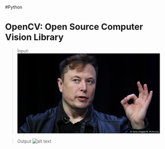 #Python
# OpenCV: Open Source Computer Vision Library

> İnput:
![alt text](https://github.com/ialtikat/opencv_img/blob/main/images/elon.jpg?raw=true)

> Output
![alt text](https://instagram.fist13-1.fna.fbcdn.net/v/t51.2885-15/sh0.08/e35/s640x640/207115096_869943270534235_690535974174274058_n.jpg?tp=1&_nc_ht=instagram.fist13-1.fna.fbcdn.net&_nc_cat=107&_nc_ohc=l7gPuK3rSzMAX8bNLHH&edm=AABBvjUBAAAA&ccb=7-4&oh=9ebe9257a74c835fd9b73d2f91cc08ef&oe=60DAA095&_nc_sid=83d603)
